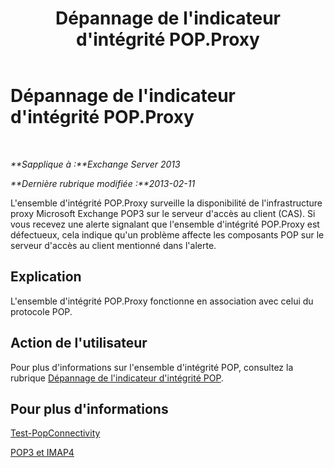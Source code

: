 ﻿---
title: Dépannage de l'indicateur d'intégrité POP.Proxy
TOCTitle: Dépannage de l'indicateur d'intégrité POP.Proxy
ms:assetid: ea634068-aa8c-4421-a3fc-d8695ea73b80
ms:mtpsurl: https://technet.microsoft.com/fr-fr/library/ms.exch.scom.pop.proxy(v=EXCHG.150)
ms:contentKeyID: 53276484
ms.date: 10/08/2015
mtps_version: v=EXCHG.150
ms.translationtype: HT
---

# Dépannage de l'indicateur d'intégrité POP.Proxy

 

_**Sapplique à :**Exchange Server 2013_

_**Dernière rubrique modifiée :**2013-02-11_

L'ensemble d'intégrité POP.Proxy surveille la disponibilité de l'infrastructure proxy Microsoft Exchange POP3 sur le serveur d'accès au client (CAS). Si vous recevez une alerte signalant que l'ensemble d'intégrité POP.Proxy est défectueux, cela indique qu'un problème affecte les composants POP sur le serveur d'accès au client mentionné dans l'alerte.

## Explication

L'ensemble d'intégrité POP.Proxy fonctionne en association avec celui du protocole POP.

## Action de l'utilisateur

Pour plus d'informations sur l'ensemble d'intégrité POP, consultez la rubrique [Dépannage de l'indicateur d'intégrité POP](troubleshooting-pop-health-set.md).

## Pour plus d'informations

[Test-PopConnectivity](https://technet.microsoft.com/fr-fr/library/bb738143\(v=exchg.150\))

[POP3 et IMAP4](https://technet.microsoft.com/fr-fr/library/jj657728\(v=exchg.150\))

